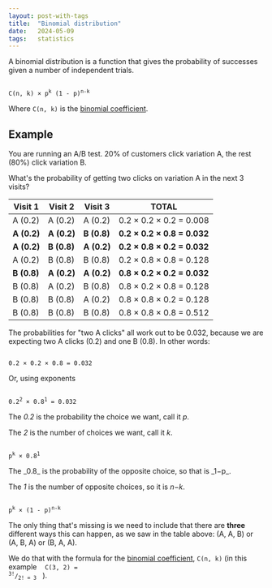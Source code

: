 ```yaml
---
layout: post-with-tags
title:  "Binomial distribution"
date:   2024-05-09
tags:   statistics
---
```


A binomial distribution is a function that gives the probability of successes given a number of independent trials.

<p><code style="padding: 8px 12px 8px 12px;">
C(n, k) × p<sup>k</sup> (1 - p)<sup>n-k</sup>
</code></p>


Where `C(n, k)` is the [binomial coefficient](/2024/04/28/binomial-coefficient.html).

## Example

You are running an A/B test. 20% of customers click variation A, the rest (80%) click variation B.

What's the probability of getting two clicks on variation A in the next 3 visits?

| Visit 1 | Visit 2 | Visit 3 | TOTAL |
| --- | --- | --- | --- |
| A (0.2) | A (0.2) | A (0.2) | 0.2 × 0.2 × 0.2 = 0.008 |
| **A (0.2)** | **A (0.2)** | **B (0.8)** | **0.2 × 0.2 × 0.8 = 0.032** |
| **A (0.2)** | **B (0.8)** | **A (0.2)** | **0.2 × 0.8 × 0.2 = 0.032** |
| A (0.2) | B (0.8) | B (0.8) | 0.2 × 0.8 × 0.8 = 0.128 |
| **B (0.8)** | **A (0.2)** | **A (0.2)** | **0.8 × 0.2 × 0.2 = 0.032** |
| B (0.8) | A (0.2) | B (0.8) | 0.8 × 0.2 × 0.8 = 0.128 |
| B (0.8) | B (0.8) | A (0.2) | 0.8 × 0.8 × 0.2 = 0.128 |
| B (0.8) | B (0.8) | B (0.8) | 0.8 × 0.8 × 0.8 = 0.512 |

The probabilities for "two A clicks" all work out to be 0.032, because we are expecting two A clicks (0.2) and one B (0.8). In other words: 

<p><code style="padding: 8px 12px 8px 12px;">
0.2 × 0.2 × 0.8 = 0.032
</code></p>

Or, using exponents
<p><code style="padding: 8px 12px 8px 12px;">
0.2<sup>2</sup> × 0.8<sup>1</sup> = 0.032
</code></p>

The _0.2_ is the probability the choice we want, call it _p_.

The _2_ is the number of choices we want, call it _k_.
<p><code style="padding: 8px 12px 8px 12px;">
p<sup>k</sup> × 0.8<sup>1</sup>
</code></p>
The _0.8_ is the probability of the opposite choice, so that is _1−p_.

The _1_ is the number of opposite choices, so it is _n−k_.
<p><code style="padding: 8px 12px 8px 12px;">
p<sup>k</sup> × (1 - p)<sup>n-k</sup>
</code></p>

The only thing that's missing is we need to include that there are **three** different ways this can happen, as we saw in the table above: (A, A, B) or (A, B, A) or (B, A, A).

We do that with the formula for the [binomial coefficient](/2024/04/28/binomial-coefficient.html), `C(n, k)` (in this example <code style="padding: 8px 12px 8px 12px;">C(3, 2) = <sup>3!</sup>/<sub>2! = 3</sub></code>).
